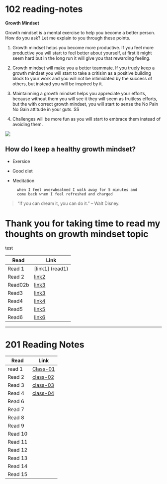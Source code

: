 # 102 reading-notes

**Growth Mindset**

Growth mindset is a mental exercise to help you become a better person. How do you ask? Let me explain to you through these points.

1. Growth mindset helps you become more productive. If you feel more productive you will start to feel better about yourself, at first it might seem hard but in the long run it will give you that rewarding feeling.

 2. Growth mindset will make you a better teammate. If you truely keep a growth mindset you will start to take a critisim as a positive building block to your work and you will not be intimidated by the success of others, but instead you will be inspired by it.

 3. Maintainning a growth mindset helps you appreciate your efforts, because without them you will see it they will seem as fruitless efforts, but the with correct growth mindset, you will start to sense the No Pain No Gain attitude in your guts.
SS
 4. Challenges will be more fun as you will start to embrace them instead of avoiding them.

<img src = https://metrifit.com/wp-content/uploads/2020/08/growthmindsetlandscape.jpg>

## How do I keep a healthy growth mindset?

- Exersice 
- Good diet
- Meditation

        when I feel overwhealmed I walk away for 5 minutes and
        come back whem I feel refreshed and charged 



>“If you can dream it, you can do it.” – Walt Disney.


 # Thank you for taking time to read my thoughts on growth mindset topic


test




|Read      |   Link         |
|---       | ---            | 
| Read 1|  [link1] (read1)  |
|  Read 2  |[link2](read02a)|
|  Read02b |[link3](read02b)|
|  Read3   |[link3](read3)  |
|  Read4   |[link4](read4)  |
|  Read5   |[link5](read5)  |
|  Read6   |[link6](read6)  |


___

# 201 Reading Notes 

|Read       |   Link         |
|---        | ---            | 
|  read 1   |[Class-01](class-01.md)  |
|  Read 2   |[class-02](class-02.md)  |
|  Read 3   |[class-03](class-03.md)  |
|  Read 4   |[class-04](class-04.md)  |
|  Read 6   |[]()  |
|  Read 7   |[]()  |
|  Read 8   |[]()  |
   Read 9   |[]()  |
|  Read 10  |[]()  |
|  Read 11  |[]()  |
|  Read 12  |[]()  |
|  Read 13  |[]()  |
|  Read 14  |[]()  |
|  Read 15  |[]()  |